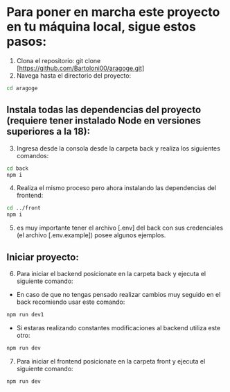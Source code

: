 # Para poner en marcha este proyecto en tu máquina local, sigue estos pasos:
1. Clona el repositorio: git clone [https://github.com/Bartoloni00/aragoge.git]
2. Navega hasta el directorio del proyecto:
``` Bash
cd aragoge
```
## Instala todas las dependencias del proyecto (requiere tener instalado Node en versiones superiores a la 18):
3. Ingresa desde la consola desde la carpeta back y realiza los siguientes comandos:
``` bash
cd back
npm i
```
4. Realiza el mismo proceso pero ahora instalando las dependencias del frontend:
``` bash
cd ../front
npm i
```
5. es muy importante tener el archivo [.env] del back con sus credenciales (el archivo [.env.example]) posee algunos ejemplos.
## Iniciar proyecto:
6. Para iniciar el backend posicionate en la carpeta back y ejecuta el siguiente comando:
- En caso de que no tengas pensado realizar cambios muy seguido en el back recomiendo usar este comando:
``` Bash
npm run dev1
```
- Si estaras realizando constantes modificaciones al backend utiliza este otro:
``` Bash
npm run dev
```
7. Para iniciar el frontend posicionate en la carpeta front y ejecuta el siguiente comando:
``` Bash
npm run dev
```